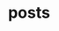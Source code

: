 ---
permalink: /posts/
layout: posts
title: posts
excerpt: a sturdy thing in the ground that serves as a marker.
header: 
    overlay_image: assets/images/posts.jpg
    overlay_filter: 0.5
---